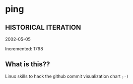 # ping

## HISTORICAL ITERATION
2002-05-05

Incremented: 1798

## What is this?? 
Linux skills to hack the github commit visualization chart `;-)`
